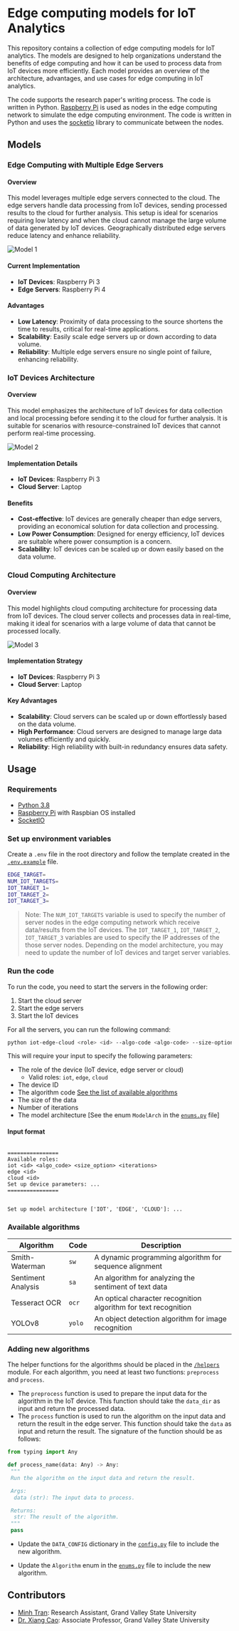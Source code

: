 # Edge computing models for IoT Analytics

This repository contains a collection of edge computing models for IoT analytics. The models are designed to help organizations understand the benefits of edge computing and how it can be used to process data from IoT devices more efficiently. Each model provides an overview of the architecture, advantages, and use cases for edge computing in IoT analytics.

The code supports the research paper's writing process. The code is written in Python. [Raspberry Pi](https://www.raspberrypi.org/) is used as nodes in the edge computing network to simulate the edge computing environment. The code is written in Python and uses the [socketio](https://python-socketio.readthedocs.io/en/latest/) library to communicate between the nodes.

## Models

### Edge Computing with Multiple Edge Servers

#### Overview

This model leverages multiple edge servers connected to the cloud. The edge servers handle data processing from IoT devices, sending processed results to the cloud for further analysis. This setup is ideal for scenarios requiring low latency and when the cloud cannot manage the large volume of data generated by IoT devices. Geographically distributed edge servers reduce latency and enhance reliability.

![Model 1](images/model1.png)

#### Current Implementation

-   **IoT Devices**: Raspberry Pi 3
-   **Edge Servers**: Raspberry Pi 4

#### Advantages

-   **Low Latency**: Proximity of data processing to the source shortens the time to results, critical for real-time applications.
-   **Scalability**: Easily scale edge servers up or down according to data volume.
-   **Reliability**: Multiple edge servers ensure no single point of failure, enhancing reliability.

### IoT Devices Architecture

#### Overview

This model emphasizes the architecture of IoT devices for data collection and local processing before sending it to the cloud for further analysis. It is suitable for scenarios with resource-constrained IoT devices that cannot perform real-time processing.

![Model 2](images/model2.png)

#### Implementation Details

-   **IoT Devices**: Raspberry Pi 3
-   **Cloud Server**: Laptop

#### Benefits

-   **Cost-effective**: IoT devices are generally cheaper than edge servers, providing an economical solution for data collection and processing.
-   **Low Power Consumption**: Designed for energy efficiency, IoT devices are suitable where power consumption is a concern.
-   **Scalability**: IoT devices can be scaled up or down easily based on the data volume.

### Cloud Computing Architecture

#### Overview

This model highlights cloud computing architecture for processing data from IoT devices. The cloud server collects and processes data in real-time, making it ideal for scenarios with a large volume of data that cannot be processed locally.

![Model 3](images/model3.png)

#### Implementation Strategy

-   **IoT Devices**: Raspberry Pi 3
-   **Cloud Server**: Laptop

#### Key Advantages

-   **Scalability**: Cloud servers can be scaled up or down effortlessly based on the data volume.
-   **High Performance**: Cloud servers are designed to manage large data volumes efficiently and quickly.
-   **Reliability**: High reliability with built-in redundancy ensures data safety.

## Usage

### Requirements

-   [Python 3.8](https://www.python.org/downloads/release/python-380/)
-   [Raspberry Pi](https://www.raspberrypi.org/) with Raspbian OS installed
-   [SocketIO](https://python-socketio.readthedocs.io/en/latest/)

### Set up environment variables

Create a `.env` file in the root directory and follow the template created in the [`.env.example`](https://github.com/minhtran241/edge-computing-models/blob/main/.env.example) file.

```bash
EDGE_TARGET=
NUM_IOT_TARGETS=
IOT_TARGET_1=
IOT_TARGET_2=
IOT_TARGET_3=
```

> Note: The `NUM_IOT_TARGETS` variable is used to specify the number of server nodes in the edge computing network which receive data/results from the IoT devices. The `IOT_TARGET_1`, `IOT_TARGET_2`, `IOT_TARGET_3` variables are used to specify the IP addresses of the those server nodes. Depending on the model architecture, you may need to update the number of IoT devices and target server variables.

### Run the code

To run the code, you need to start the servers in the following order:

1. Start the cloud server
2. Start the edge servers
3. Start the IoT devices

For all the servers, you can run the following command:

```bash
python iot-edge-cloud <role> <id> --algo-code <algo-code> --size-option <size-option> --iterations <iterations> --arch-name <--arch-name>
```

This will require your input to specify the following parameters:

-   The role of the device (IoT device, edge server or cloud)
    -   Valid roles: `iot`, `edge`, `cloud`
-   The device ID
-   The algorithm code [See the list of available algorithms](#available-algorithms)
-   The size of the data
-   Number of iterations
-   The model architecture [See the enum `ModelArch` in the [`enums.py`](https://github.com/minhtran241/edge-computing-models/blob/main/models/enums.py) file]

#### Input format

```

================
Available roles:
iot <id> <algo_code> <size_option> <iterations>
edge <id>
cloud <id>
Set up device parameters: ...
================

```

```

Set up model architecture ['IOT', 'EDGE', 'CLOUD']: ...

```

### Available algorithms

| Algorithm          | Code   | Description                                                     |
| ------------------ | ------ | --------------------------------------------------------------- |
| Smith-Waterman     | `sw`   | A dynamic programming algorithm for sequence alignment          |
| Sentiment Analysis | `sa`   | An algorithm for analyzing the sentiment of text data           |
| Tesseract OCR      | `ocr`  | An optical character recognition algorithm for text recognition |
| YOLOv8             | `yolo` | An object detection algorithm for image recognition             |

### Adding new algorithms

The helper functions for the algorithms should be placed in the [`/helpers`](https://github.com/minhtran241/edge-computing-models/tree/main/helpers) module. For each algorithm, you need at least two functions: `preprocess` and `process`.

-   The `preprocess` function is used to prepare the input data for the algorithm in the IoT device. This function should take the `data_dir` as input and return the processed data.
-   The `process` function is used to run the algorithm on the input data and return the result in the edge server. This function should take the `data` as input and return the result. The signature of the function should be as follows:

```python
from typing import Any

def process_name(data: Any) -> Any:
 """
 Run the algorithm on the input data and return the result.

 Args:
  data (str): The input data to process.

 Returns:
  str: The result of the algorithm.
 """
 pass
```

-   Update the `DATA_CONFIG` dictionary in the [`config.py`](https://github.com/minhtran241/edge-computing-models/blob/main/config.py) file to include the new algorithm.

-   Update the `Algorithm` enum in the [`enums.py`](https://github.com/minhtran241/edge-computing-models/blob/main/models/enums.py) file to include the new algorithm.

## Contributors

-   [Minh Tran](https://minhtran-nine.vercel.app): Research Assistant, Grand Valley State University
-   [Dr. Xiang Cao](https://www.linkedin.com/in/xiang-cao-15183570/): Associate Professor, Grand Valley State University
